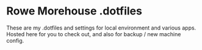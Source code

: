 # Rowe Morehouse .dotfiles

These are my .dotfiles and settings for local environment and various apps. Hosted here for you to check out, and also for backup / new machine config. 

